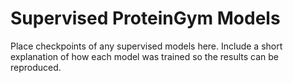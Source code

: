 # Supervised ProteinGym Models

Place checkpoints of any supervised models here. Include a short
explanation of how each model was trained so the results can be
reproduced.

